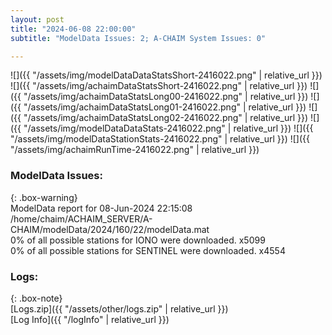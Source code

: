 ```yaml
---
layout: post
title: "2024-06-08 22:00:00"
subtitle: "ModelData Issues: 2; A-CHAIM System Issues: 0"

---
```


![]({{ "/assets/img/modelDataDataStatsShort-2416022.png" | relative_url }})
![]({{ "/assets/img/achaimDataStatsShort-2416022.png" | relative_url }})
![]({{ "/assets/img/achaimDataStatsLong00-2416022.png" | relative_url }})
![]({{ "/assets/img/achaimDataStatsLong01-2416022.png" | relative_url }})
![]({{ "/assets/img/achaimDataStatsLong02-2416022.png" | relative_url }})
![]({{ "/assets/img/modelDataDataStats-2416022.png" | relative_url }})
![]({{ "/assets/img/modelDataStationStats-2416022.png" | relative_url }})
![]({{ "/assets/img/achaimRunTime-2416022.png" | relative_url }})


### ModelData Issues:  
  
{: .box-warning}  
 ModelData report for 08-Jun-2024 22:15:08   
 /home/chaim/ACHAIM_SERVER/A-CHAIM/modelData/2024/160/22/modelData.mat   
 0% of all possible stations for IONO were downloaded. x5099   
 0% of all possible stations for SENTINEL were downloaded. x4554   
  


### Logs:  
  
{: .box-note}  
[Logs.zip]({{ "/assets/other/logs.zip" | relative_url }})  
[Log Info]({{ "/logInfo" | relative_url }})  

